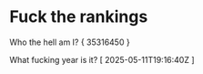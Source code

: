 # Fuck the rankings

Who the hell am I?
{ 35316450 }

What fucking year is it?
[ 2025-05-11T19:16:40Z ]
